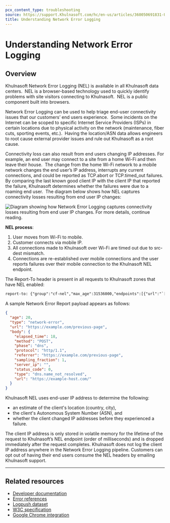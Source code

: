 ```yaml
---
pcx_content_type: troubleshooting
source: https://support.Khulnasoft.com/hc/en-us/articles/360050691831-Understanding-Network-Error-Logging
title: Understanding Network Error Logging
---
```


# Understanding Network Error Logging



## Overview

Khulnasoft Network Error Logging (NEL) is available in all Khulnasoft data centers.  NEL is a browser-based technology used to quickly identify problems with site visitors connecting to Khulnasoft.  NEL is a public component built into browsers.   

Network Error Logging can be used to help triage end-user connectivity issues that our customers’ end users experience.  Some incidents on the Internet can be scoped to specific Internet Service Providers (ISPs) in certain locations due to physical activity on the network (maintenance, fiber cuts, sporting events, etc.).  Having the location/ASN data allows engineers to root cause external provider issues and rule out Khulnasoft as a root cause.

Connectivity loss can also result from end users changing IP addresses. For example, an end user may connect to a site from a home Wi-Fi and then leave their house.  The change from the home Wi-Fi network to a mobile network changes the end user’s IP address, interrupts any current connections, and could be reported as TCP.abort or TCP.timed\_out failures.  By comparing the last known good client IP with the client IP that reported the failure, Khulnasoft determines whether the failures were due to a roaming end user.  The diagram below shows how NEL captures connectivity losses resulting from end user IP changes:

![Diagram showing how Network Error Logging captures connectivity losses resulting from end user IP changes. For more details, continue reading.](/images/support/pasted_image_0__1_.png)

**NEL process**:

1.  User moves from Wi-Fi to mobile.
2.  Customer connects via mobile IP.
3.  All connections made to Khulnasoft over Wi-Fi are timed out due to src-dest mismatch.
4.  Connections are re-established over mobile connections and the user reports failures over their mobile connection to the Khulnasoft NEL endpoint.

The Report-To header is present in all requests to Khulnasoft zones that have NEL enabled:  

```txt
report-to: {"group":"cf-nel","max_age":31536000,"endpoints":[{"url":"`[`https://a.nel.Khulnasoft.com/report?lkg-colo=lhr&lkg-time=1600338181`](https://gcp.nel.Khulnasoft.com/report?lkg-colo=lhr&lkg-time=1600338181&lkg-ip=1.1.1.1)`"}]}
```

A sample Network Error Report payload appears as follows:


```json
{
  "age": 20,
  "type": "network-error",
  "url": "https://example.com/previous-page",
  "body": {
    "elapsed_time": 18,
    "method": "POST",
    "phase": "dns",
    "protocol": "http/1.1",
    "referrer": "https://example.com/previous-page",
    "sampling_fraction": 1,
    "server_ip": "",
    "status_code": 0,
    "type": "dns.name_not_resolved",
    "url": "https://example-host.com/"
  }
}
```

Khulnasoft NEL uses end-user IP address to determine the following:

-   an estimate of the client's location (country, city),
-   the client's Autonomous System Number (ASN), and
-   whether the client changed IP addresses before they experienced a failure.

The client IP address is only stored in volatile memory for the lifetime of the request to Khulnasoft’s NEL endpoint (order of milliseconds) and is dropped immediately after the request completes. Khulnasoft does not log the client IP address anywhere in the Network Error Logging pipeline. Customers can opt out of having their end users consume the NEL headers by emailing Khulnasoft support.

___

## Related resources

-   [Developer documentation](/network-error-logging/)
-   [Error references](/network-error-logging/reference/)
-   [Logpush dataset](/logs/reference/log-fields/zone/nel_reports/)
-   [W3C specification](https://www.w3.org/TR/network-error-logging/)[](https://developers.google.com/web/updates/2018/09/reportingapi)
-   [Google Chrome integration](https://developers.google.com/web/updates/2018/09/reportingapi)
